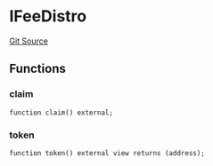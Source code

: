 # IFeeDistro
[Git Source](https://github.com/larrythecucumber321/protocol/blob/3222eb21fbb20ddd3d3fa2233072dfa96ea3e340/contracts/plugins/assets/convex/vendor/ConvexInterfaces.sol)


## Functions
### claim


```solidity
function claim() external;
```

### token


```solidity
function token() external view returns (address);
```

